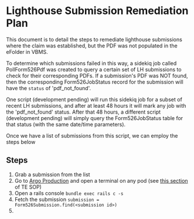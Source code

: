 # Lighthouse Submission Remediation Plan

This document is to detail the steps to remediate lighthouse submissions where the claim was established, but the PDF was not populated in the eFolder in VBMS. 

To determine which submissions failed in this way, a sidekiq job called PollForm526Pdf was created to query a certain set of LH submissions to check for their corresponding PDFs. If a submission's PDF was NOT found, then the corresponding Form526JobStatus record for the submission will have the `status` of 'pdf_not_found'.

One script (development pending) will run this sidekiq job for a subset of recent LH submissions, and after at least 48 hours it will mark any job with the 'pdf_not_found' status. After that 48 hours, a different script (development pending) will simply query the Form526JobStatus table for that status (with the same date/time parameters).

Once we have a list of submissions from this script, we can employ the steps below

## Steps

1. Grab a submission from the list
2. Go to [Argo Production](https://argocd.vfs.va.gov/applications/vets-api-prod) and open a terminal on any pod (see [this section](https://argocd.vfs.va.gov/applications/vets-api-prod?) of TE SOP)
3. Open a rails console
   `bundle exec rails c -s`
4. Fetch the submission
   `submission = Form526Submission.find(<submission id>)`
5. 
